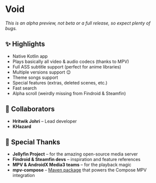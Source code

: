 # Void

*This is an alpha preview, not beta or a full release, so expect plenty of bugs.*

## ✨ Highlights

* Native Kotlin app
* Plays basically all video & audio codecs (thanks to MPV)
* Full ASS subtitle support (perfect for anime libraries)
* Multiple versions support 😉
* Theme songs support
* Special features (extras, deleted scenes, etc.)
* Fast search
* Alpha scroll (weirdly missing from Findroid & Steamfin)

## 🤝 Collaborators

* **Hritwik Johri** – Lead developer
* **KHazard** 

## 🙌 Special Thanks

* **Jellyfin Project** – for the amazing open-source media server
* **Findroid & Steamfin devs** – inspiration and feature references
* **MPV & AndroidX Media3 teams** – for the playback magic
* **mpv-compose** – [Maven package](https://central.sonatype.com/artifact/dev.marcelsoftware.mpvcompose/mpv-compose) that powers the Compose MPV integration
